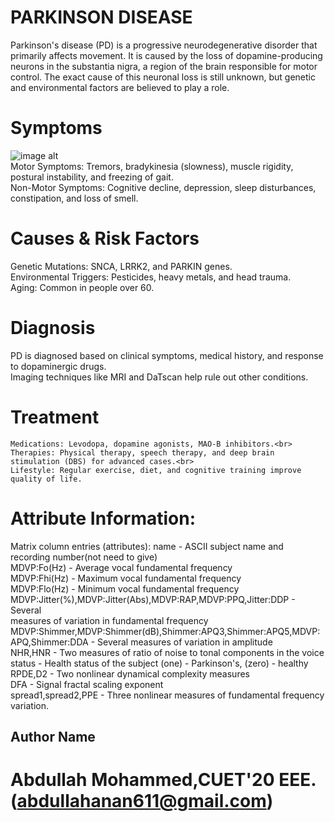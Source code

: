 # PARKINSON DISEASE 
Parkinson's disease (PD) is a progressive neurodegenerative disorder that primarily affects movement. It is caused by the loss of dopamine-producing neurons in the substantia nigra, a region of the brain responsible for motor control. The exact cause of this neuronal loss is still unknown, but genetic and environmental factors are believed to play a role.

# Symptoms
![image alt](https://github.com/AManan651/public_ML-Parkinson_model-/blob/main/parkinson-disease-symptoms-infographic_1308-48394.jpg?raw=true) <br>
Motor Symptoms: Tremors, bradykinesia (slowness), muscle rigidity, postural instability, and freezing of gait.<br>
Non-Motor Symptoms: Cognitive decline, depression, sleep disturbances, constipation, and loss of smell.

# Causes & Risk Factors
Genetic Mutations: SNCA, LRRK2, and PARKIN genes.<br>
Environmental Triggers: Pesticides, heavy metals, and head trauma.<br>
Aging: Common in people over 60.

# Diagnosis
PD is diagnosed based on clinical symptoms, medical history, and response to dopaminergic drugs. <br>Imaging techniques like MRI and DaTscan help rule out other conditions.

# Treatment
    Medications: Levodopa, dopamine agonists, MAO-B inhibitors.<br>
    Therapies: Physical therapy, speech therapy, and deep brain stimulation (DBS) for advanced cases.<br>
    Lifestyle: Regular exercise, diet, and cognitive training improve quality of life. 
# Attribute Information:
Matrix column entries (attributes):
name - ASCII subject name and recording number(not need to give)<br>
MDVP:Fo(Hz) - Average vocal fundamental frequency<br>
MDVP:Fhi(Hz) - Maximum vocal fundamental frequency<br>
MDVP:Flo(Hz) - Minimum vocal fundamental frequency<br>
MDVP:Jitter(%),MDVP:Jitter(Abs),MDVP:RAP,MDVP:PPQ,Jitter:DDP - Several<br>
measures of variation in fundamental frequency<br>
MDVP:Shimmer,MDVP:Shimmer(dB),Shimmer:APQ3,Shimmer:APQ5,MDVP:APQ,Shimmer:DDA - Several measures of variation in amplitude<br>
NHR,HNR - Two measures of ratio of noise to tonal components in the voice<br>
status - Health status of the subject (one) - Parkinson's, (zero) - healthy<br>
RPDE,D2 - Two nonlinear dynamical complexity measures<br>
DFA - Signal fractal scaling exponent<br>
spread1,spread2,PPE - Three nonlinear measures of fundamental frequency variation. 
## Author Name
# Abdullah Mohammed,CUET'20 EEE. (abdullahanan611@gmail.com)
    
